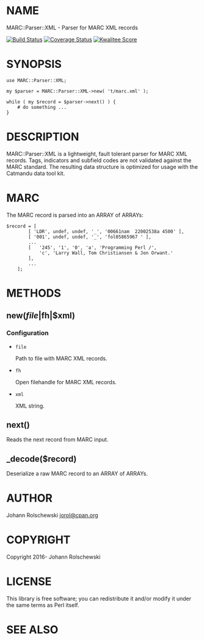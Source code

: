 # NAME

MARC::Parser::XML - Parser for MARC XML records

[![Build Status](https://travis-ci.org/jorol/MARC-Parser-XML.png)](https://travis-ci.org/jorol/MARC-Parser-XML)
[![Coverage Status](https://coveralls.io/repos/jorol/MARC-Parser-XML/badge.png?branch=devel)](https://coveralls.io/r/jorol/MARC-Parser-XML?branch=devel)
[![Kwalitee Score](http://cpants.cpanauthors.org/dist/MARC-Parser-XML.png)](http://cpants.cpanauthors.org/dist/MARC-Parser-XML)

# SYNOPSIS

    use MARC::Parser::XML;

    my $parser = MARC::Parser::XML->new( 't/marc.xml' );

    while ( my $record = $parser->next() ) { 
        # do something ...
    }

# DESCRIPTION

MARC::Parser::XML is a lightweight, fault tolerant parser for MARC XML records. Tags, indicators and subfield codes are not validated against the MARC standard. The resulting data structure is optimized for usage with the Catmandu data tool kit.

# MARC

The MARC record is parsed into an ARRAY of ARRAYs:

    $record = [
            [ 'LDR', undef, undef, '_', '00661nam  22002538a 4500' ],
            [ '001', undef, undef, '_', 'fol05865967 ' ],
            ...
            [   '245', '1', '0', 'a', 'Programming Perl /',
                'c', 'Larry Wall, Tom Christiansen & Jon Orwant.'
            ],
            ...
        ];

# METHODS

## new($file|$fh|$xml)

### Configuration

- `file`

    Path to file with MARC XML records.

- `fh`

    Open filehandle for MARC XML records.

- `xml`

    XML string.

## next()

Reads the next record from MARC input.

## \_decode($record)

Deserialize a raw MARC record to an ARRAY of ARRAYs.

# AUTHOR

Johann Rolschewski <jorol@cpan.org>

# COPYRIGHT

Copyright 2016- Johann Rolschewski

# LICENSE

This library is free software; you can redistribute it and/or modify
it under the same terms as Perl itself.

# SEE ALSO
